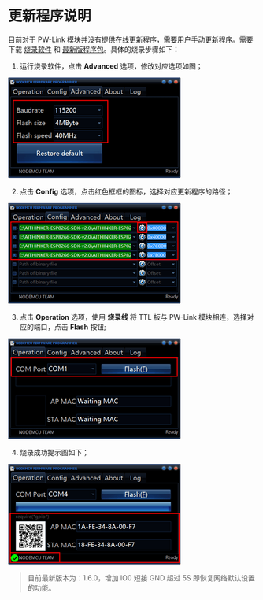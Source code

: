 # 更新程序说明

目前对于 PW-Link 模块并没有提供在线更新程序，需要用户手动更新程序。需要下载 [烧录软件](http://fw.cuav.net/pc/) 和 [最新版程序包](http://fw.cuav.net/pc/)。具体的烧录步骤如下：
 
 1. 运行烧录软件，点击 **Advanced** 选项，修改对应选项如图；
 
  ![](/images/pwlink-update-advanced.png)
  
 2. 点击 **Config** 选项，点击红色框框的图标，选择对应更新程序的路径；
 
  ![](/images/pwlink-update-config.png)
  
 3. 点击 **Operation** 选项，使用 **烧录线** 将 TTL 板与 PW-Link 模块相连，选择对应的端口，点击 **Flash** 按钮;
  
  ![](/images/pwlink-update-operation.png)
  
 4. 烧录成功提示图如下；
 
  ![](/images/pwlink-update-msg.png)
 
> 目前最新版本为：1.6.0，增加 IO0 短接 GND 超过 5S 即恢复网络默认设置的功能。